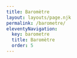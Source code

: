 ```yaml
---
title: Baromètre
layout: layouts/page.njk
permalink: /barometre/
eleventyNavigation:
  key: barometre
  title: Baromètre
  order: 5
---
```

